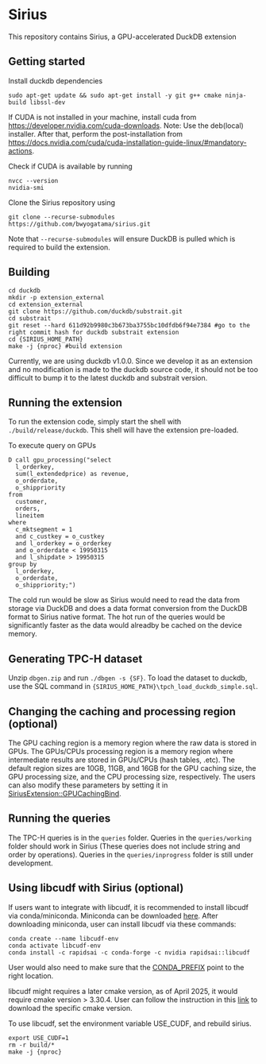 # Sirius
This repository contains Sirius, a GPU-accelerated DuckDB extension

## Getting started
Install duckdb dependencies
```
sudo apt-get update && sudo apt-get install -y git g++ cmake ninja-build libssl-dev
```

If CUDA is not installed in your machine, install cuda from https://developer.nvidia.com/cuda-downloads. Note: Use the deb(local) installer.
After that, perform the post-installation from https://docs.nvidia.com/cuda/cuda-installation-guide-linux/#mandatory-actions.

Check if CUDA is available by running
```
nvcc --version
nvidia-smi
```

Clone the Sirius repository using 
```
git clone --recurse-submodules https://github.com/bwyogatama/sirius.git
```
Note that `--recurse-submodules` will ensure DuckDB is pulled which is required to build the extension.

## Building
```
cd duckdb
mkdir -p extension_external
cd extension_external
git clone https://github.com/duckdb/substrait.git
cd substrait
git reset --hard 611d92b9980c3b673ba3755bc10dfdb6f94e7384 #go to the right commit hash for duckdb substrait extension
cd {SIRIUS_HOME_PATH}
make -j {nproc} #build extension
```
Currently, we are using duckdb v1.0.0. Since we develop it as an extension and no modification is made to the duckdb source code, it should not be too difficult to bump it to the latest duckdb and substrait version.

## Running the extension
To run the extension code, simply start the shell with `./build/release/duckdb`. This shell will have the extension pre-loaded. 

<!-- To cache data in GPUs (e.g. caching l_orderkey from lineitem)
```
D call gpu_caching("lineitem.l_orderkey")
``` -->

<!-- We also provided a script (load.txt) to cache all the TPC-H columns in GPUs.
```
D .read load.txt
``` -->

To execute query on GPUs
```
D call gpu_processing("select
  l_orderkey,
  sum(l_extendedprice) as revenue,
  o_orderdate,
  o_shippriority
from
  customer,
  orders,
  lineitem
where
  c_mktsegment = 1
  and c_custkey = o_custkey
  and l_orderkey = o_orderkey
  and o_orderdate < 19950315
  and l_shipdate > 19950315
group by
  l_orderkey,
  o_orderdate,
  o_shippriority;")
```

The cold run would be slow as Sirius would need to read the data from storage via DuckDB and does a data format conversion from the DuckDB format to Sirius native format. The hot run of the queries would be significantly faster as the data would alreadby be cached on the device memory.

## Generating TPC-H dataset
Unzip `dbgen.zip` and run `./dbgen -s {SF}`.
To load the dataset to duckdb, use the SQL command in `{SIRIUS_HOME_PATH}\tpch_load_duckdb_simple.sql`.

## Changing the caching and processing region (optional)
The GPU caching region is a memory region where the raw data is stored in GPUs. The GPUs/CPUs processing region is a memory region where intermediate results are stored in GPUs/CPUs (hash tables, .etc). The default region sizes are 10GB, 11GB, and 16GB for the GPU caching size, the GPU processing size, and the CPU processing size, respectively. The users can also modify these parameters by setting it in [SiriusExtension::GPUCachingBind](https://github.com/sirius-db/sirius/blob/058ee7291c5321727f566a2a72dda267c294f624/src/sirius_extension.cpp#L89).

## Running the queries
The TPC-H queries is in the `queries` folder. 
Queries in the `queries/working` folder should work in Sirius (These queries does not include string and order by operations).
Queries in the `queries/inprogress` folder is still under development.

## Using libcudf with Sirius (optional)
If users want to integrate with libcudf, it is recommended to install libcudf via conda/miniconda. Miniconda can be downloaded [here](https://www.anaconda.com/docs/getting-started/miniconda/install). After downloading miniconda, user can install libcudf via these commands:
```
conda create --name libcudf-env
conda activate libcudf-env
conda install -c rapidsai -c conda-forge -c nvidia rapidsai::libcudf
```
User would also need to make sure that the [CONDA_PREFIX](https://github.com/sirius-db/sirius/blob/eaeb793188a15760c2e41fed307b7ffcfb9c1454/CMakeLists.txt#L19) point to the right location.

libcudf might requires a later cmake version, as of April 2025, it would require cmake version > 3.30.4. User can follow the instruction in this [link](https://medium.com/@yulin_li/how-to-update-cmake-on-ubuntu-9602521deecb) to download the specific cmake version.

To use libcudf, set the environment variable USE_CUDF, and rebuild sirius.
```
export USE_CUDF=1
rm -r build/*
make -j {nproc}
```

<!-- ## Devesh Notes
We have provided a helper docker container that you can easily use to install all the depedencies:
```
$ cd ..
$ export CURRENT_DIR=`pwd`
$ cd sirius
$ docker build -t sirius:latest docker/.
$ docker kill sirius
$ docker rm sirius
$ docker run --gpus all -d -v $CURRENT_DIR:/working_dir/ --name=sirius --cap-add=SYS_ADMIN sirius:latest sleep infinity
$ docker exec -it sirius bash
$ cd sirius
```

Build the code:
```
$ make -j$(nproc)
```

Start duckdb using: `./build/release/duckdb tpch_s1.duckdb`. 

Example table creator:
```
$ CREATE TABLE example_strs(record VARCHAR);
$ INSERT INTO example_strs (record) VALUES ('hello world');
$ INSERT INTO example_strs (record) VALUES ('lorem ipsum');
$ INSERT INTO example_strs (record) VALUES ('running example values');
```

String Matching queries:
```
$ SELECT record FROM example_strs;
$ call gpu_caching("example_strs.record");
$ call gpu_processing("select record from example_strs;");
$ call gpu_processing("select record FROM example_strs WHERE record LIKE '%hello%';");
$ call gpu_processing("select record FROM example_strs WHERE record LIKE '%lorem%ipsum%';");
$ call gpu_caching("orders.o_comment");
$ call gpu_caching("orders.o_orderkey");
$ call gpu_processing("select o_orderkey, o_comment from orders where o_comment like '%special%requests%';");
```

Substring Queries:
```
$ call gpu_caching("customer.c_phone");
$ call gpu_processing("select substr(c_phone, 1, 2) as countrycode from customer where substr(c_phone, 1, 2) in ('13', '31', '23', '29', '30', '18', '17')")
```

Prefix query:
```
$ call gpu_caching("part.p_name");
$ select p_name from part where p_name like 'forest%';
$ call gpu_processing("select p_name from part where p_name like 'forest%';");
``` -->
